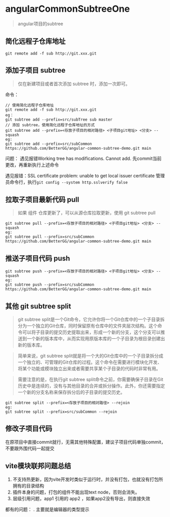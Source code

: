 # angularCommonSubtreeOne
> angular项目的subtree

## 简化远程子仓库地址
```
git remote add -f sub http://git.xxx.git
```


## 添加子项目 subtree
> 仅在新建项目或者首次添加 subtree 时，添加一次即可。

命令：
```
// 使用简化远程子仓库地址
git remote add -f sub http://git.xxx.git
eg：
git subtree add --prefix=src/subTree sub master 
// 添加 subtree，使用简化远程子仓库地址的方式
git subtree add --prefix=<存放子项目的相对路径> <子项目git地址> <分支> --squash
eg: 
git subtree add --prefix=src/subCommon https://github.com/BetterGG/angular-common-subtree-demo.git main
```
问题：
遇见报错Working tree has modifications.  Cannot add.
先commit当前更改，再重新执行上述命令

遇见报错：SSL certificate problem: unable to get local issuer certificate
管理员命令行，执行`git config --system http.sslverify false`

## 拉取子项目最新代码 pull
> 如果 组件 仓库更新了，可以从源仓库拉取更新，使用 git subtree pull
```
git subtree pull --prefix=<存放子项目的相对路径> <子项目git地址> <分支> --squash
eg:
git subtree pull --prefix=src/subCommon https://github.com/BetterGG/angular-common-subtree-demo.git main
```

## 推送子项目代码 push
```
git subtree push --prefix=<存放子项目的相对路径> <子项目git地址> <分支> --squash
eg:
git subtree push --prefix=src/subCommon https://github.com/BetterGG/angular-common-subtree-demo.git main
```

## 其他 git subtree split
> git subtree split是一个Git命令，它允许你将一个Git仓库中的一个子目录拆分为一个独立的Git仓库，同时保留原有仓库中的文件夹层次结构。这个命令可以将子目录的提交历史提取出来，形成一个新的分支，这个分支可以推送到一个新的版本库中，从而实现用原版本库的一个子目录为根目录创建出新的版本库。 

> 简单来说，git subtree split就是将一个大的Git仓库中的一个子目录拆分成一个独立的、可管理的Git仓库的过程。这个命令在需要进行模块化开发、将某个功能或模块独立出来或者需要共享某个子目录的代码时非常有用。 

> 需要注意的是，在执行git subtree split命令之前，你需要确保子目录在Git历史中是连续的，没有与其他目录的合并或拆分操作。此外，你还需要指定一个新的分支名称来保存拆分后的子目录的提交历史。

```
git subtree split --prefix=<存放子项目的相对路径> --rejoin
eg:
git subtree split --prefix=src/subCommon --rejoin
```

## 修改子项目代码
在原项目中直接commit就行，无需其他特殊配置，建议子项目代码单独commit，不要跟外围代码一起提交


## vite模块联邦问题总结
1. 不支持热更新，因为vite开发时类似于运行时，并没有打包，也就没有打包所拥有的目录结构
2. 插件本身的问题，打包的组件不能出现text node，否则会消失。
3. 层级引用问题，app1 引用的 app2 ，如果app2没有导出，则直接失效

都有的问题：
. 主要就是编辑器的类型提示
